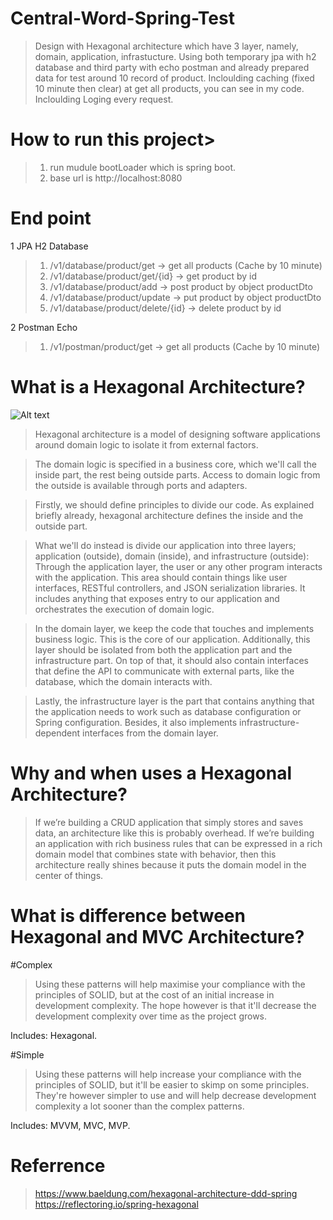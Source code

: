 # Central-Word-Spring-Test
> Design with Hexagonal architecture which have 3 layer, namely, domain, application, infrastucture.
> Using both temporary jpa with h2 database and third party with echo postman and already prepared data for test around 10 record of product.
> Incloulding caching (fixed 10 minute then clear) at get all products, you can see in my code.
> Incloulding Loging every request.

# How to run this project>
> 1. run mudule bootLoader which is spring boot.
> 2. base url is http://localhost:8080

# End point
 1 JPA H2 Database
> 1. /v1/database/product/get -> get all products (Cache by 10 minute)
> 2. /v1/database/product/get/{id} -> get product by id
> 3. /v1/database/product/add -> post product by object productDto
> 4. /v1/database/product/update -> put product by object productDto
> 5. /v1/database/product/delete/{id} -> delete product by id

 2 Postman Echo
> 1. /v1/postman/product/get -> get all products (Cache by 10 minute)

# What is a Hexagonal Architecture?

![Alt text](https://www.baeldung.com/wp-content/uploads/2019/12/DDD-Layers.png)

> Hexagonal architecture is a model of designing software applications around domain logic to isolate it from external factors.

> The domain logic is specified in a business core, which we'll call the inside part, the rest being outside parts. Access to domain logic from the outside is available through ports and adapters. 


> Firstly, we should define principles to divide our code. As explained briefly already, hexagonal architecture defines the inside and the outside part.

> What we'll do instead is divide our application into three layers; application (outside), domain (inside), and infrastructure (outside): Through the application layer, the user or any other program interacts with the application. This area should contain things like user interfaces, RESTful controllers, and         JSON serialization libraries. It includes anything that exposes entry to our application and orchestrates the execution of domain logic.

> In the domain layer, we keep the code that touches and implements business logic. This is the core of our application. Additionally, this layer should be isolated from   both the application part and the infrastructure part. On top of that, it should also contain interfaces that define the API to communicate with external parts, like the database, which the domain interacts with.

> Lastly, the infrastructure layer is the part that contains anything that the application needs to work such as database configuration or Spring configuration. Besides, it also implements infrastructure-dependent interfaces from the domain layer.

# Why and when uses a Hexagonal Architecture?
> If we’re building a CRUD application that simply stores and saves data, an architecture like this is probably overhead. If we’re building an application with rich business rules that can be expressed in a rich domain model that combines state with behavior, then this architecture really shines because it puts the domain model in the center of things.

# What is difference between Hexagonal and MVC Architecture?

#Complex

> Using these patterns will help maximise your compliance with the principles of SOLID, but at the cost of an initial increase in development complexity. The hope however is that it'll decrease the development complexity over time as the project grows.

Includes: Hexagonal.

#Simple

> Using these patterns will help increase your compliance with the principles of SOLID, but it'll be easier to skimp on some principles. They're however simpler to use and will help decrease development complexity a lot sooner than the complex patterns.

Includes: MVVM, MVC, MVP.

# Referrence
> https://www.baeldung.com/hexagonal-architecture-ddd-spring<br/>
> https://reflectoring.io/spring-hexagonal


